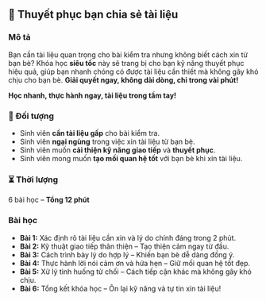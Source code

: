 ## 📌 Thuyết phục bạn chia sẻ tài liệu

### Mô tả
Bạn cần tài liệu quan trọng cho bài kiểm tra nhưng không biết cách xin từ bạn bè? Khóa học **siêu tốc** này sẽ trang bị cho bạn kỹ năng thuyết phục hiệu quả, giúp bạn nhanh chóng có được tài liệu cần thiết mà không gây khó chịu cho bạn bè. **Giải quyết ngay, không dài dòng, chỉ trong vài phút!**

**Học nhanh, thực hành ngay, tài liệu trong tầm tay!**

### 🎯 Đối tượng
- Sinh viên **cần tài liệu gấp** cho bài kiểm tra.
- Sinh viên **ngại ngùng** trong việc xin tài liệu từ bạn bè.
- Sinh viên muốn **cải thiện kỹ năng giao tiếp** và **thuyết phục**.
- Sinh viên mong muốn **tạo mối quan hệ tốt** với bạn bè khi xin tài liệu.

### ⏳ Thời lượng
6 bài học – **Tổng 12 phút**

### Bài học
- **Bài 1:** Xác định rõ tài liệu cần xin và lý do chính đáng trong 2 phút.
- **Bài 2:** Kỹ thuật giao tiếp thân thiện – Tạo thiện cảm ngay từ đầu.
- **Bài 3:** Cách trình bày lý do hợp lý – Khiến bạn bè dễ dàng đồng ý.
- **Bài 4:** Thực hành lời nói cảm ơn và hứa hẹn – Giữ mối quan hệ tốt đẹp.
- **Bài 5:** Xử lý tình huống từ chối – Cách tiếp cận khác mà không gây khó chịu.
- **Bài 6:** Tổng kết khóa học – Ôn lại kỹ năng và tự tin xin tài liệu!